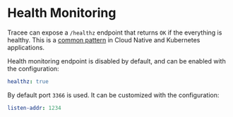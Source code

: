 # Health Monitoring

Tracee can expose a `/healthz` endpoint that returns `OK` if the everything is healthy. This is a [common pattern](https://kubernetes.io/docs/reference/using-api/health-checks/) in Cloud Native and Kubernetes applications.  

Health monitoring endpoint is disabled by default, and can be enabled with the configuration:

```yaml
healthz: true
```

By default port `3366` is used. It can be customized with the configuration:

```yaml
listen-addr: 1234
```
